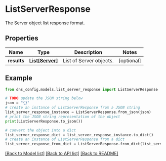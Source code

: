 # ListServerResponse

The Server object list response format.

## Properties

Name | Type | Description | Notes
------------ | ------------- | ------------- | -------------
**results** | [**List[Server]**](Server.md) | List of Server objects. | [optional] 

## Example

```python
from dns_config.models.list_server_response import ListServerResponse

# TODO update the JSON string below
json = "{}"
# create an instance of ListServerResponse from a JSON string
list_server_response_instance = ListServerResponse.from_json(json)
# print the JSON string representation of the object
print(ListServerResponse.to_json())

# convert the object into a dict
list_server_response_dict = list_server_response_instance.to_dict()
# create an instance of ListServerResponse from a dict
list_server_response_from_dict = ListServerResponse.from_dict(list_server_response_dict)
```
[[Back to Model list]](../README.md#documentation-for-models) [[Back to API list]](../README.md#documentation-for-api-endpoints) [[Back to README]](../README.md)


